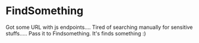# FindSomething

Got some URL with js endpoints....
Tired of searching manually for sensitive stuffs..... 
Pass it to Findsomething. It's finds something  :) 




